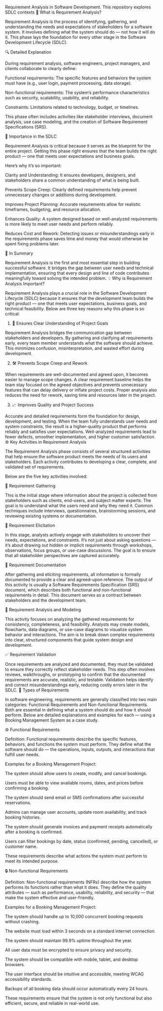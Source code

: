 Requirement Analysis in Software Development. This repository explores SDLC contexts
🧩 What is Requirement Analysis?

Requirement Analysis is the process of identifying, gathering, and understanding the needs and expectations of stakeholders for a software system. It involves defining what the system should do — not how it will do it. This phase lays the foundation for every other stage in the Software Development Lifecycle (SDLC).

🔍 Detailed Explanation

During requirement analysis, software engineers, project managers, and clients collaborate to clearly define:

Functional requirements: The specific features and behaviors the system must have (e.g., user login, payment processing, data storage).

Non-functional requirements: The system’s performance characteristics such as security, scalability, usability, and reliability.

Constraints: Limitations related to technology, budget, or timelines.

This phase often includes activities like stakeholder interviews, document analysis, use case modeling, and the creation of Software Requirement Specifications (SRS).

🚀 Importance in the SDLC

Requirement Analysis is critical because it serves as the blueprint for the entire project. Getting this phase right ensures that the team builds the right product — one that meets user expectations and business goals.

Here’s why it’s so important:

Clarity and Understanding:
It ensures developers, designers, and stakeholders share a common understanding of what is being built.

Prevents Scope Creep:
Clearly defined requirements help prevent unnecessary changes or additions during development.

Improves Project Planning:
Accurate requirements allow for realistic timeframes, budgeting, and resource allocation.

Enhances Quality:
A system designed based on well-analyzed requirements is more likely to meet user needs and perform reliably.

Reduces Cost and Rework:
Detecting issues or misunderstandings early in the requirements phase saves time and money that would otherwise be spent fixing problems later.

🧠 In Summary

Requirement Analysis is the first and most essential step in building successful software. It bridges the gap between user needs and technical implementation, ensuring that every design and line of code contributes meaningfully toward solving the intended problem.
💡 Why is Requirement Analysis Important?

Requirement Analysis plays a crucial role in the Software Development Lifecycle (SDLC) because it ensures that the development team builds the right product — one that meets user expectations, business goals, and technical feasibility.
Below are three key reasons why this phase is so critical:

1. 🎯 Ensures Clear Understanding of Project Goals

Requirement Analysis bridges the communication gap between stakeholders and developers. By gathering and clarifying all requirements early, every team member understands what the software should achieve. This minimizes confusion, misinterpretation, and wasted effort during development.

2. 🛠️ Prevents Scope Creep and Rework

When requirements are well-documented and agreed upon, it becomes easier to manage scope changes. A clear requirement baseline helps the team stay focused on the agreed objectives and prevents unnecessary features that can delay delivery or inflate project costs.
Proper analysis also reduces the need for rework, saving time and resources later in the project.

3. 📈 Improves Quality and Project Success

Accurate and detailed requirements form the foundation for design, development, and testing. When the team fully understands user needs and system constraints, the result is a higher-quality product that performs reliably and satisfies user expectations.
Well-analyzed requirements lead to fewer defects, smoother implementation, and higher customer satisfaction.
⚙️ Key Activities in Requirement Analysis

The Requirement Analysis phase consists of several structured activities that help ensure the software product meets the needs of its users and stakeholders. Each activity contributes to developing a clear, complete, and validated set of requirements.

Below are the five key activities involved:

📝 Requirement Gathering

This is the initial stage where information about the project is collected from stakeholders such as clients, end-users, and subject matter experts.
The goal is to understand what the users need and why they need it.
Common techniques include interviews, questionnaires, brainstorming sessions, and reviewing existing systems or documentation.

🎤 Requirement Elicitation

In this stage, analysts actively engage with stakeholders to uncover their needs, expectations, and constraints.
It’s not just about asking questions — it’s about drawing out hidden or implicit requirements through workshops, observations, focus groups, or use-case discussions.
The goal is to ensure that all stakeholder perspectives are captured accurately.

📄 Requirement Documentation

After gathering and eliciting requirements, all information is formally documented to provide a clear and agreed-upon reference.
The output of this activity is usually a Software Requirements Specification (SRS) document, which describes both functional and non-functional requirements in detail.
This document serves as a contract between stakeholders and the development team.

🧩 Requirement Analysis and Modeling

This activity focuses on analyzing the gathered requirements for consistency, completeness, and feasibility.
Analysts may create models, flowcharts, data diagrams, or use-case diagrams to visualize system behavior and interactions.
The aim is to break down complex requirements into clear, structured components that guide system design and development.

✅ Requirement Validation

Once requirements are analyzed and documented, they must be validated to ensure they correctly reflect stakeholder needs.
This step often involves reviews, walkthroughs, or prototyping to confirm that the documented requirements are accurate, realistic, and testable.
Validation helps identify and correct misunderstandings early, reducing costly errors later in the SDLC.
🧱 Types of Requirements

In software engineering, requirements are generally classified into two main categories: Functional Requirements and Non-functional Requirements. Both are essential in defining what a system should do and how it should perform.
Below are detailed explanations and examples for each — using a Booking Management System as a case study.

⚙️ Functional Requirements

Definition:
Functional requirements describe the specific features, behaviors, and functions the system must perform. They define what the software should do — the operations, inputs, outputs, and interactions that fulfill user needs.

Examples for a Booking Management Project:

The system should allow users to create, modify, and cancel bookings.

Users must be able to view available rooms, dates, and prices before confirming a booking.

The system should send email or SMS confirmations after successful reservations.

Admins can manage user accounts, update room availability, and track booking histories.

The system should generate invoices and payment receipts automatically after a booking is confirmed.

Users can filter bookings by date, status (confirmed, pending, cancelled), or customer name.

These requirements describe what actions the system must perform to meet its intended purpose.

🔒 Non-functional Requirements

Definition:
Non-functional requirements (NFRs) describe how the system performs its functions rather than what it does. They define the quality attributes — such as performance, usability, reliability, and security — that make the system effective and user-friendly.

Examples for a Booking Management Project:

The system should handle up to 10,000 concurrent booking requests without crashing.

The website must load within 3 seconds on a standard internet connection.

The system should maintain 99.9% uptime throughout the year.

All user data must be encrypted to ensure privacy and security.

The system should be compatible with mobile, tablet, and desktop browsers.

The user interface should be intuitive and accessible, meeting WCAG accessibility standards.

Backups of all booking data should occur automatically every 24 hours.

These requirements ensure that the system is not only functional but also efficient, secure, and reliable in real-world use.
